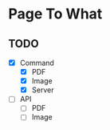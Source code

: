 # Page To What

## TODO

* [x] Command
    * [x] PDF
    * [x] Image
    * [x] Server
* [ ] API
    * [ ] PDF
    * [ ] Image